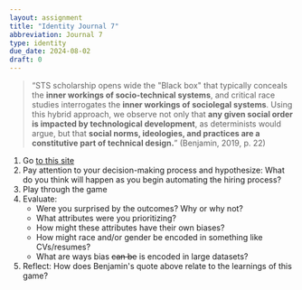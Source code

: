 ```yaml
---
layout: assignment
title: "Identity Journal 7"
abbreviation: Journal 7
type: identity
due_date: 2024-08-02
draft: 0
---
```


> “STS scholarship opens wide the "Black box" that typically conceals the **inner workings of socio-technical systems**, and critical race studies interrogates the **inner workings of sociolegal systems**. Using this hybrid approach, we observe not only that **any given social order is impacted by technological development**, as determinists would argue, but that **social norms, ideologies, and practices are a constitutive part of technical design.**” (Benjamin, 2019, p. 22)

1. Go [to this site](http://www.survivalofthebestfit.com/game/) 
1. Pay attention to your decision-making process and hypothesize: What do you think will happen as you begin automating the hiring process?
1. Play through the game
1. Evaluate: 
	- Were you surprised by the outcomes? Why or why not?
	- What attributes were you prioritizing?
	- How might these attributes have their own biases?
	- How might race and/or gender be encoded in something like CVs/resumes?
	- What are ways bias ~~can be~~ is encoded in large datasets?
1. Reflect: How does Benjamin's quote above relate to the learnings of this game?
